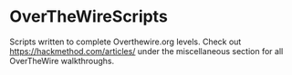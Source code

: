 # OverTheWireScripts
Scripts written to complete Overthewire.org levels.  Check out https://hackmethod.com/articles/ under the miscellaneous section for all OverTheWire walkthroughs.
